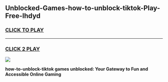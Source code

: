 
## Unblocked-Games-how-to-unblock-tiktok-Play-Free-lhdyd
<h3>
<a href="https://premium76.site?title=how-to-unblock-tiktok&ref=10A">CLICK TO PLAY</a></h3>
<hr>

<h3>
<a href="https://premium76.site?title=how-to-unblock-tiktok&ref=10A">CLICK 2 PLAY</a>
  
</h3>

<a href="https://premium76.site?title=how-to-unblock-tiktok&ref=10A"><img src="https://clearcache.store/games.png"></a>


**how-to-unblock-tiktok games unblocked: Your Gateway to Fun and Accessible Online Gaming**
